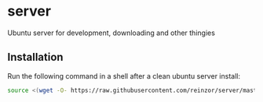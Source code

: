 # server
Ubuntu server for development, downloading and other thingies

## Installation
Run the following command in a shell after a clean ubuntu server install:
```bash
source <(wget -O- https://raw.githubusercontent.com/reinzor/server/master/install)
```
